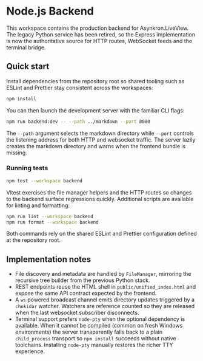 # Node.js Backend

This workspace contains the production backend for Asynkron.LiveView. The legacy
Python service has been retired, so the Express implementation is now the
authoritative source for HTTP routes, WebSocket feeds and the terminal bridge.

## Quick start

Install dependencies from the repository root so shared tooling such as
ESLint and Prettier stay consistent across the workspaces:

```bash
npm install
```

You can then launch the development server with the familiar CLI flags:

```bash
npm run backend:dev -- --path ../markdown --port 8080
```

The `--path` argument selects the markdown directory while `--port` controls
the listening address for both HTTP and websocket traffic. The server lazily
creates the markdown directory and warns when the frontend bundle is missing.

### Running tests

```bash
npm test --workspace backend
```

Vitest exercises the file manager helpers and the HTTP routes so changes to
the backend surface regressions quickly. Additional scripts are available for
linting and formatting:

```bash
npm run lint --workspace backend
npm run format --workspace backend
```

Both commands rely on the shared ESLint and Prettier configuration defined at
the repository root.

## Implementation notes

- File discovery and metadata are handled by `FileManager`, mirroring the
  recursive tree builder from the previous Python stack.
- REST endpoints reuse the HTML shell in `public/unified_index.html` and expose
  the same API contract expected by the frontend.
- A `ws` powered broadcast channel emits directory updates triggered by a
  `chokidar` watcher. Watchers are reference counted so they are released when
  the last websocket subscriber disconnects.
- Terminal support prefers `node-pty` when the optional dependency is
  available. When it cannot be compiled (common on fresh Windows
  environments) the server transparently falls back to a plain
  `child_process` transport so `npm install` succeeds without native
  toolchains. Installing `node-pty` manually restores the richer TTY
  experience.
